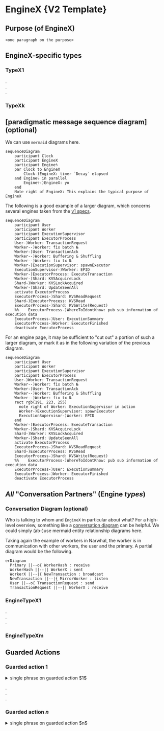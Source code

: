 # EngineX {V2 Template}

## Purpose (of EngineX)

`<one paragraph on the purpose>`

## EngineX-specific types

### TypeX1 

.  
.  
.  

### TypeXk

## [paradigmatic message sequence diagram] (optional)

We can use `mermaid` diagrams here.

```mermaid
sequenceDiagram
    participant Clock
    participant EngineX
    participant Engineϟ
    par Clock to EngineX
        Clock-)EngineX: timer `Decay` elapsed
    and Engineϟ in parallel
        Engineϟ-)EngineX: yo
    end
	Note right of EngineX: This explains the typical purpose of EngineX
```

The following is a good example of a larger diagram,
which concerns several engines
taken from the [v1 specs](https://specs.anoma.net/v1/architecture-2/ordering-v1.html#a-life-cycle-with-some-details).

```mermaid
sequenceDiagram
    participant User
    participant Worker
    participant ExecutionSupervisor
    participant ExecutorProcess
    User-)Worker: TransactionRequest
    Worker--)Worker: fix batch №
    Worker-)User: TransactionAck
    Worker--)Worker: Buffering & Shuffling
    Worker--)Worker: fix tx №
    Worker-)ExecutionSupervisor: spawnExecutor
    ExecutionSupervisor-)Worker: EPID
    Worker-)ExecutorProcess: ExecuteTransaction
    Worker-)Shard: KVSAcquireLock
    Shard-)Worker: KVSLockAcquired
    Worker-)Shard: UpdateSeenAll
    activate ExecutorProcess
    ExecutorProcess-)Shard: KVSReadRequest
    Shard-)ExecutorProcess: KVSRead
    ExecutorProcess-)Shard: KVSWrite(Request)
    %%    ExecutorProcess-)WhereToIdontKnow: pub sub information of execution data
    ExecutorProcess-)User: ExecutionSummary
    ExecutorProcess-)Worker: ExecutorFinished
    deactivate ExecutorProcess
```

For an engine page,
it may be sufficient to
"cut out" a portion of such a larger diagram, or
mark it as in the following variation of the previous diagram.


```mermaid
sequenceDiagram
    participant User
    participant Worker
    participant ExecutionSupervisor
    participant ExecutorProcess
    User-)Worker: TransactionRequest
    Worker--)Worker: fix batch №
    Worker-)User: TransactionAck
    Worker--)Worker: Buffering & Shuffling
    Worker--)Worker: fix tx №
    rect rgb(191, 223, 255)
      note right of Worker: ExecutionSupervisor in action
      Worker-)ExecutionSupervisor: spawnExecutor
      ExecutionSupervisor-)Worker: EPID
    end
    Worker-)ExecutorProcess: ExecuteTransaction
    Worker-)Shard: KVSAcquireLock
    Shard-)Worker: KVSLockAcquired
    Worker-)Shard: UpdateSeenAll
    activate ExecutorProcess
    ExecutorProcess-)Shard: KVSReadRequest
    Shard-)ExecutorProcess: KVSRead
    ExecutorProcess-)Shard: KVSWrite(Request)
    %%    ExecutorProcess-)WhereToIdontKnow: pub sub information of execution data
    ExecutorProcess-)User: ExecutionSummary
    ExecutorProcess-)Worker: ExecutorFinished
    deactivate ExecutorProcess
```

## _All_ "Conversation Partners" (Engine _types_)

### Conversation Diagram (optional)

Who is talking to whom and `EngineX` in particular about what?
For a high-level overview, 
something like a [conversation diagram](https://sparxsystems.com/enterprise_architect_user_guide/16.1/modeling_languages/bpmn_2_0_conversation.html) can be helpful.
We could simply (ab-)use mermaid entity relationship diagrams here.

Taking again the example of workers in Narwhal,
the worker is in communication with other workers,
the user and the primary. 
A partial diagram would be the following.

```mermaid
erDiagram
  Primary ||--o{ WorkerHash : receive
  WorkerHash ||--|| WorkerX : sent
  WorkerX ||--|{ NewTransaction : broadcast
  NewTransaction ||--|{ MirrorWorker : listen
  User ||--o{ TransactionRequest : send
  TransactionRequest ||--|| WorkerX : receive
```

### EngineTypeX1

.  
.  
.  


### EngineTypeXm

## Guarded Actions

### Guarded action $1$ 

<details>
  <summary>single phrase on guarded action $1$</summary>
  <p>Guarded action one description</p>
</details> 

.  
.  
.  

### Guarded action $n$ 
<details>
  <summary>single phrase on guarded action $n$</summary>
  <p>Guarded action one description</p>
</details> 
